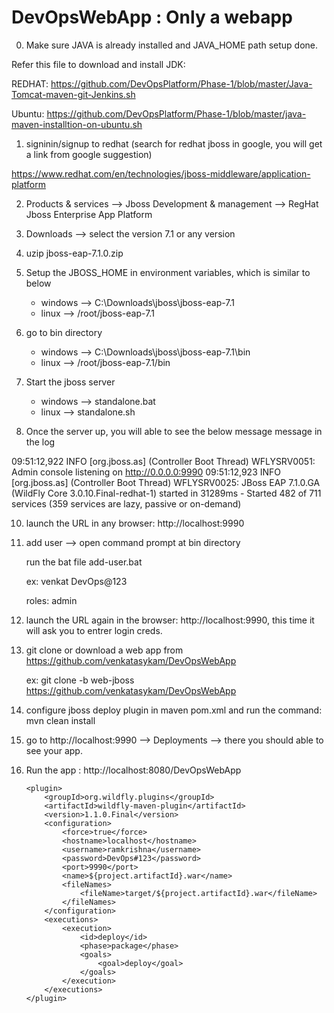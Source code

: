 # DevOpsWebApp : Only a webapp

0. Make sure JAVA is already installed and JAVA_HOME path setup done.

Refer this file to download and install JDK:

REDHAT: https://github.com/DevOpsPlatform/Phase-1/blob/master/Java-Tomcat-maven-git-Jenkins.sh

Ubuntu: https://github.com/DevOpsPlatform/Phase-1/blob/master/java-maven-installtion-on-ubuntu.sh

1. signinin/signup to redhat (search for redhat jboss in google, you will get a link from google suggestion)

https://www.redhat.com/en/technologies/jboss-middleware/application-platform

2. Products & services --> Jboss Development & management --> RegHat Jboss Enterprise App Platform

4. Downloads --> select the version 7.1 or any version

5. uzip jboss-eap-7.1.0.zip

6. Setup the JBOSS_HOME in environment variables, which is similar to below

      - windows --> C:\Downloads\jboss\jboss-eap-7.1
      - linux   --> /root/jboss-eap-7.1

7. go to bin directory

      - windows --> C:\Downloads\jboss\jboss-eap-7.1\bin
      - linux   --> /root/jboss-eap-7.1/bin

8. Start the jboss server

      - windows --> standalone.bat
      - linux   --> standalone.sh

9. Once the server up, you will able to see the below message message in the log

09:51:12,922 INFO  [org.jboss.as] (Controller Boot Thread) WFLYSRV0051: Admin console listening on http://0.0.0.0:9990
09:51:12,923 INFO  [org.jboss.as] (Controller Boot Thread) WFLYSRV0025: JBoss EAP 7.1.0.GA (WildFly Core 3.0.10.Final-redhat-1) started in 31289ms - Started 482 of 711 services (359 services are lazy, passive or on-demand)

10. launch the URL in any browser: http://localhost:9990

11. add user --> open command prompt at bin directory

	run the bat file add-user.bat
	
	ex: venkat DevOps@123

	roles: admin

12. launch the URL again in the browser: http://localhost:9990, this time it will ask you to entrer login creds.

13. git clone or download a web app from https://github.com/venkatasykam/DevOpsWebApp

	ex: git clone -b web-jboss https://github.com/venkatasykam/DevOpsWebApp

14. configure jboss deploy plugin in maven pom.xml and run the command: mvn clean install

15. go to http://localhost:9990 --> Deployments --> there you should able to see your app.

16. Run the app : http://localhost:8080/DevOpsWebApp

		<plugin>
			<groupId>org.wildfly.plugins</groupId>
			<artifactId>wildfly-maven-plugin</artifactId>
			<version>1.1.0.Final</version>
			<configuration>
				<force>true</force>
				<hostname>localhost</hostname>
				<username>ramkrishna</username>
				<password>DevOps#123</password>
				<port>9990</port>
				<name>${project.artifactId}.war</name>
				<fileNames>
					<fileName>target/${project.artifactId}.war</fileName>
				</fileNames>
			</configuration>
			<executions>
				<execution>
					<id>deploy</id>
					<phase>package</phase>
					<goals>
						<goal>deploy</goal>
					</goals>
				</execution>
			</executions>
		</plugin>

